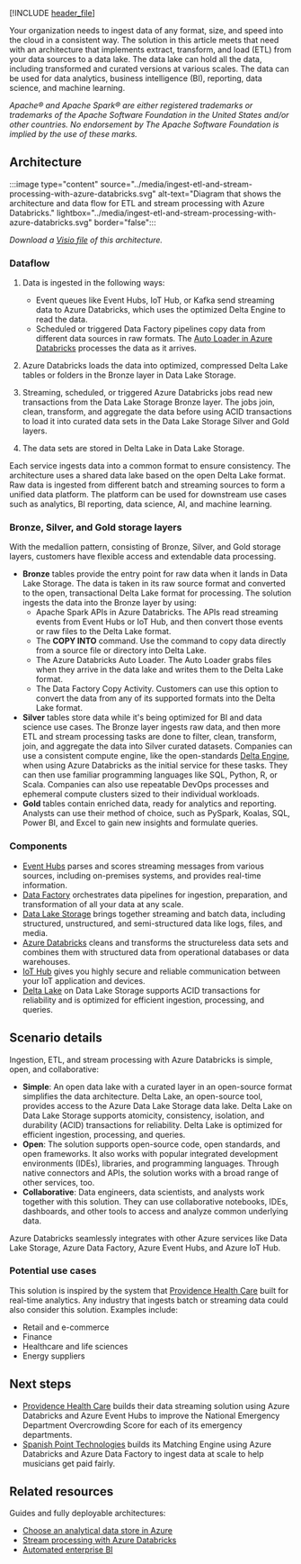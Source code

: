 [!INCLUDE [header_file](../../../includes/sol-idea-header.md)]

Your organization needs to ingest data of any format, size, and speed into the cloud in a consistent way. The solution in this article meets that need with an architecture that implements extract, transform, and load (ETL) from your data sources to a data lake. The data lake can hold all the data, including transformed and curated versions at various scales. The data can be used for data analytics, business intelligence (BI), reporting, data science, and machine learning.

*Apache® and Apache Spark® are either registered trademarks or trademarks of the Apache Software Foundation in the United States and/or other countries. No endorsement by The Apache Software Foundation is implied by the use of these marks.*

## Architecture

:::image type="content" source="../media/ingest-etl-and-stream-processing-with-azure-databricks.svg" alt-text="Diagram that shows the architecture and data flow for ETL and stream processing with Azure Databricks." lightbox="../media/ingest-etl-and-stream-processing-with-azure-databricks.svg" border="false":::

*Download a [Visio file](https://arch-center.azureedge.net/ingest-etl-and-stream-processing-with-azure-databricks.vsdx) of this architecture.*

### Dataflow

1. Data is ingested in the following ways:

    - Event queues like Event Hubs, IoT Hub, or Kafka send streaming data to Azure Databricks, which uses the optimized Delta Engine to read the data.
    - Scheduled or triggered Data Factory pipelines copy data from different data sources in raw formats. The [Auto Loader in Azure Databricks](/azure/databricks/spark/latest/structured-streaming/auto-loader) processes the data as it arrives.

1. Azure Databricks loads the data into optimized, compressed Delta Lake tables or folders in the Bronze layer in Data Lake Storage.
1. Streaming, scheduled, or triggered Azure Databricks jobs read new transactions from the Data Lake Storage Bronze layer. The jobs join, clean, transform, and aggregate the data before using ACID transactions to load it into curated data sets in the Data Lake Storage Silver and Gold layers.
1. The data sets are stored in Delta Lake in Data Lake Storage.

Each service ingests data into a common format to ensure consistency. The architecture uses a shared data lake based on the open Delta Lake format. Raw data is ingested from different batch and streaming sources to form a unified data platform. The platform can be used for downstream use cases such as analytics, BI reporting, data science, AI, and machine learning.

### Bronze, Silver, and Gold storage layers

With the medallion pattern, consisting of Bronze, Silver, and Gold storage layers, customers have flexible access and extendable data processing.

- **Bronze** tables provide the entry point for raw data when it lands in Data Lake Storage. The data is taken in its raw source format and converted to the open, transactional Delta Lake format for processing. The solution ingests the data into the Bronze layer by using:
  - Apache Spark APIs in Azure Databricks. The APIs read streaming events from Event Hubs or IoT Hub, and then convert those events or raw files to the Delta Lake format.
  - The **COPY INTO** command. Use the command to copy data directly from a source file or directory into Delta Lake.
  - The Azure Databricks Auto Loader. The Auto Loader grabs files when they arrive in the data lake and writes them to the Delta Lake format.
  - The Data Factory Copy Activity. Customers can use this option to convert the data from any of its supported formats into the Delta Lake format.
- **Silver** tables store data while it's being optimized for BI and data science use cases. The Bronze layer ingests raw data, and then more ETL and stream processing tasks are done to filter, clean, transform, join, and aggregate the data into Silver curated datasets. Companies can use a consistent compute engine, like the open-standards [Delta Engine](/azure/databricks/optimizations), when using Azure Databricks as the initial service for these tasks. They can then use familiar programming languages like SQL, Python, R, or Scala.  Companies can also use repeatable DevOps processes and ephemeral compute clusters sized to their individual workloads.
- **Gold** tables contain enriched data, ready for analytics and reporting. Analysts can use their method of choice, such as PySpark, Koalas, SQL, Power BI, and Excel to gain new insights and formulate queries.

### Components

- [Event Hubs](https://azure.microsoft.com/services/event-hubs) parses and scores streaming messages from various sources, including on-premises systems, and provides real-time information.
- [Data Factory](https://azure.microsoft.com/services/data-factory) orchestrates data pipelines for ingestion, preparation, and transformation of all your data at any scale.
- [Data Lake Storage](https://azure.microsoft.com/services/storage/data-lake-storage) brings together streaming and batch data, including structured, unstructured, and semi-structured data like logs, files, and media.
- [Azure Databricks](/azure/azure-databricks) cleans and transforms the structureless data sets and combines them with structured data from operational databases or data warehouses.
- [IoT Hub](https://azure.microsoft.com/services/iot-hub) gives you highly secure and reliable communication between your IoT application and devices.
- [Delta Lake](https://delta.io) on Data Lake Storage supports ACID transactions for reliability and is optimized for efficient ingestion, processing, and queries.

## Scenario details


Ingestion, ETL, and stream processing with Azure Databricks is simple, open, and collaborative:

- **Simple**: An open data lake with a curated layer in an open-source format simplifies the data architecture. Delta Lake, an open-source tool, provides access to the Azure Data Lake Storage data lake. Delta Lake on Data Lake Storage supports atomicity, consistency, isolation, and durability (ACID) transactions for reliability. Delta Lake is optimized for efficient ingestion, processing, and queries.
- **Open**: The solution supports open-source code, open standards, and open frameworks. It also works with popular integrated development environments (IDEs), libraries, and programming languages. Through native connectors and APIs, the solution works with a broad range of other services, too.
- **Collaborative**: Data engineers, data scientists, and analysts work together with this solution. They can use collaborative notebooks, IDEs, dashboards, and other tools to access and analyze common underlying data.

Azure Databricks seamlessly integrates with other Azure services like Data Lake Storage, Azure Data Factory, Azure Event Hubs, and Azure IoT Hub.

### Potential use cases

This solution is inspired by the system that [Providence Health Care](https://customers.microsoft.com/story/862036-providence-health-provider-azure) built for real-time analytics. Any industry that ingests batch or streaming data could also consider this solution. Examples include:

- Retail and e-commerce
- Finance
- Healthcare and life sciences
- Energy suppliers

## Next steps

- [Providence Health Care](https://customers.microsoft.com/story/862036-providence-health-provider-azure) builds their data streaming solution using Azure Databricks and Azure Event Hubs to improve the National Emergency Department Overcrowding Score for each of its emergency departments.
- [Spanish Point Technologies](https://customers.microsoft.com/story/861222-spanish-point-technologies-professional-services-azure) builds its Matching Engine using Azure Databricks and Azure Data Factory to ingest data at scale to help musicians get paid fairly.

## Related resources

Guides and fully deployable architectures:

- [Choose an analytical data store in Azure](../../data-guide/technology-choices/analytical-data-stores.md)
- [Stream processing with Azure Databricks](../../reference-architectures/data/stream-processing-databricks.yml)
- [Automated enterprise BI](../../reference-architectures/data/enterprise-bi-adf.yml)
